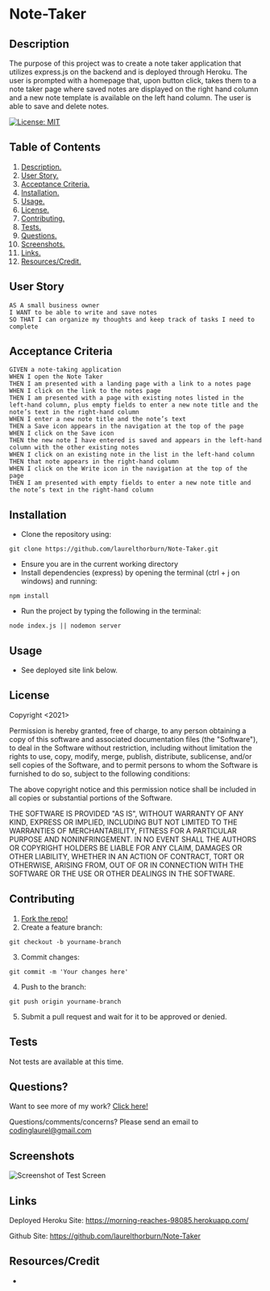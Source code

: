 # Note-Taker

<a name="descsection"></a>
## Description
The purpose of this project was to create a note taker application that utilizes express.js on the backend and is deployed through Heroku.  The user is prompted with a homepage that, upon button click, takes them to a note taker page where saved notes are displayed on the right hand column and a new note template is available on the left hand column. The user is able to save and delete notes.

[![License: MIT](https://img.shields.io/badge/License-MIT-yellow.svg)](https://opensource.org/licenses/MIT)


## Table of Contents
1. [ Description. ](#descsection)
2. [ User Story. ](#usersection)
3. [ Acceptance Criteria. ](#acceptancesection)
4. [ Installation. ](#installsection)
5. [ Usage. ](#usagesection)
6. [ License. ](#licensesection)
7. [ Contributing. ](#contribsection)
8. [ Tests. ](#testsection)
9. [ Questions. ](#questionssection)
12. [ Screenshots. ](#picsection)
13. [ Links. ](#linksection)
14. [ Resources/Credit. ](#creditsection)

<a name="usersection"></a>
## User Story
```
AS A small business owner
I WANT to be able to write and save notes
SO THAT I can organize my thoughts and keep track of tasks I need to complete
```

<a name="acceptancesection"></a>
## Acceptance Criteria
```
GIVEN a note-taking application
WHEN I open the Note Taker
THEN I am presented with a landing page with a link to a notes page
WHEN I click on the link to the notes page
THEN I am presented with a page with existing notes listed in the left-hand column, plus empty fields to enter a new note title and the note’s text in the right-hand column
WHEN I enter a new note title and the note’s text
THEN a Save icon appears in the navigation at the top of the page
WHEN I click on the Save icon
THEN the new note I have entered is saved and appears in the left-hand column with the other existing notes
WHEN I click on an existing note in the list in the left-hand column
THEN that note appears in the right-hand column
WHEN I click on the Write icon in the navigation at the top of the page
THEN I am presented with empty fields to enter a new note title and the note’s text in the right-hand column

```

<a name="installsection"></a>
## Installation
* Clone the repository using:
```
git clone https://github.com/laurelthorburn/Note-Taker.git
```
* Ensure you are in the current working directory
* Install dependencies (express) by opening the terminal (ctrl + j on windows) and running:
```
npm install
```
* Run the project by typing the following in the terminal:
```
node index.js || nodemon server
```


<a name="usagesection"></a>
## Usage
*  See deployed site link below.

<a name="licensesection"></a>
## License
Copyright <2021>

Permission is hereby granted, free of charge, to any person obtaining a copy of this software and associated documentation files (the "Software"), to deal in the Software without restriction, including without limitation the rights to use, copy, modify, merge, publish, distribute, sublicense, and/or sell copies of the Software, and to permit persons to whom the Software is furnished to do so, subject to the following conditions:

The above copyright notice and this permission notice shall be included in all copies or substantial portions of the Software.

THE SOFTWARE IS PROVIDED "AS IS", WITHOUT WARRANTY OF ANY KIND, EXPRESS OR IMPLIED, INCLUDING BUT NOT LIMITED TO THE WARRANTIES OF MERCHANTABILITY, FITNESS FOR A PARTICULAR PURPOSE AND NONINFRINGEMENT. IN NO EVENT SHALL THE AUTHORS OR COPYRIGHT HOLDERS BE LIABLE FOR ANY CLAIM, DAMAGES OR OTHER LIABILITY, WHETHER IN AN ACTION OF CONTRACT, TORT OR OTHERWISE, ARISING FROM, OUT OF OR IN CONNECTION WITH THE SOFTWARE OR THE USE OR OTHER DEALINGS IN THE SOFTWARE.

  <a name="contribsection"></a>
## Contributing
  
1. [Fork the repo!](https://docs.github.com/en/get-started/quickstart/fork-a-repo)
2. Create a feature branch:
```
git checkout -b yourname-branch
```
3. Commit changes:
```
git commit -m 'Your changes here'
```
4. Push to the branch:
```
git push origin yourname-branch
```
5. Submit a pull request and wait for it to be approved or denied.

  <a name="testsection"></a>
## Tests
  Not tests are available at this time.

  <a name="questionssection"></a>
## Questions?
  Want to see more of my work? [Click here!](https://github.com/laurelthorburn)

  Questions/comments/concerns? Please send an email to codinglaurel@gmail.com
  
  <a name="picsection"></a>
  ## Screenshots
  ![Screenshot of Test Screen]()

  <a name="linksection"></a>
  ## Links

  Deployed Heroku Site: https://morning-reaches-98085.herokuapp.com/
  
  Github Site: https://github.com/laurelthorburn/Note-Taker

  <a name="creditsection"></a>
## Resources/Credit
* 


